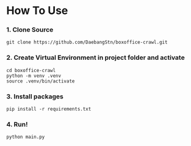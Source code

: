 How To Use
========

### 1. Clone Source 

<pre><code>git clone https://github.com/DaebangStn/boxoffice-crawl.git
</code></pre>

### 2. Create Virtual Environment in project folder and activate

<pre><code>cd boxoffice-crawl
python -m venv .venv
source .venv/bin/activate
</code></pre>

### 3. Install packages

<pre><code>pip install -r requirements.txt
</code></pre>

### 4. Run!

<pre><code>python main.py
</code></pre>


